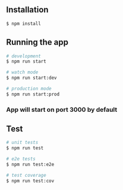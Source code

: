 ## Installation

```bash
$ npm install
```

## Running the app

```bash
# development
$ npm run start

# watch mode
$ npm run start:dev

# production mode
$ npm run start:prod
```

### App will start on port 3000 by default

## Test

```bash
# unit tests
$ npm run test

# e2e tests
$ npm run test:e2e

# test coverage
$ npm run test:cov
```
